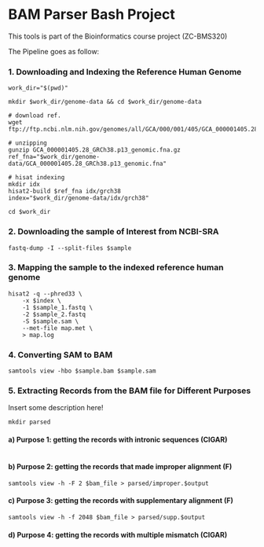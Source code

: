 # BAM Parser Bash Project

This tools is part of the Bioinformatics course project (ZC-BMS320)

The Pipeline goes as follow:

### 1. Downloading and Indexing the Reference Human Genome
```
work_dir="$(pwd)"

mkdir $work_dir/genome-data && cd $work_dir/genome-data

# download ref.
wget ftp://ftp.ncbi.nlm.nih.gov/genomes/all/GCA/000/001/405/GCA_000001405.28_GRCh38.p13/GCA_000001405.28_GRCh38.p13_genomic.fna.gz

# unzipping
gunzip GCA_000001405.28_GRCh38.p13_genomic.fna.gz
ref_fna="$work_dir/genome-data/GCA_000001405.28_GRCh38.p13_genomic.fna"

# hisat indexing
mkdir idx
hisat2-build $ref_fna idx/grch38
index="$work_dir/genome-data/idx/grch38"

cd $work_dir
```

### 2. Downloading the sample of Interest from NCBI-SRA
```
fastq-dump -I --split-files $sample
```

### 3. Mapping the sample to the indexed reference human genome
```
hisat2 -q --phred33 \
	-x $index \
	-1 $sample_1.fastq \
	-2 $sample_2.fastq 
	-S $sample.sam \
	--met-file map.met \
	> map.log
```

### 4. Converting SAM to BAM
```
samtools view -hbo $sample.bam $sample.sam 
```

### 5. Extracting Records from the BAM file for Different Purposes
Insert some description here!
```
mkdir parsed
```

#### a) Purpose 1: getting the records with intronic sequences (CIGAR)
```

```

#### b) Purpose 2: getting the records that made improper alignment (F)
```
samtools view -h -F 2 $bam_file > parsed/improper.$output
```

#### c) Purpose 3: getting the records with supplementary alignment (F)
```
samtools view -h -f 2048 $bam_file > parsed/supp.$output
```

#### d) Purpose 4: getting the records with multiple mismatch (CIGAR)
```

```

